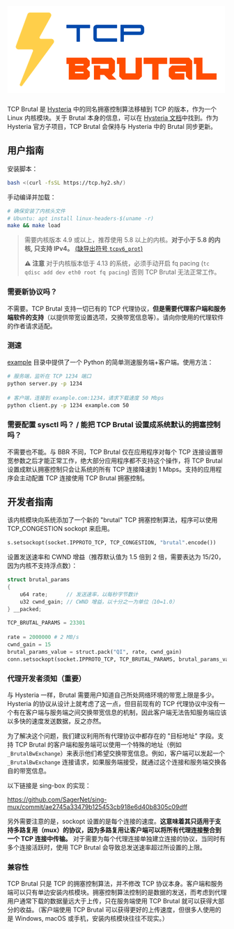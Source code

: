 # ![TCP Brutal](logo.png)

TCP Brutal 是 [Hysteria](https://hysteria.network/) 中的同名拥塞控制算法移植到 TCP 的版本，作为一个 Linux 内核模块。关于 Brutal 本身的信息，可以在 [Hysteria 文档](https://hysteria.network/zh/docs/advanced/Full-Server-Config/#_6)中找到。作为 Hysteria 官方子项目，TCP Brutal 会保持与 Hysteria 中的 Brutal 同步更新。

## 用户指南

安装脚本：

```bash
bash <(curl -fsSL https://tcp.hy2.sh/)
```

手动编译并加载：

```bash
# 确保安装了内核头文件
# Ubuntu: apt install linux-headers-$(uname -r)
make && make load
```

> 需要内核版本 4.9 或以上，推荐使用 5.8 以上的内核。**对于小于 5.8 的内核, 只支持 IPv4。** [(缺导出符号 `tcpv6_prot`)](https://github.com/torvalds/linux/commit/6abde0b241224347cd88e2ae75902e07f55c42cb#diff-8b341e52e57c996bc4f294087ab526ac0b1c3c47e045557628cc24277cbfda0dR2124)
>
> **⚠️ 注意** 对于内核版本低于 4.13 的系统，必须手动开启 fq pacing (`tc qdisc add dev eth0 root fq pacing`) 否则 TCP Brutal 无法正常工作。

### 需要新协议吗？

不需要。TCP Brutal 支持一切已有的 TCP 代理协议，**但是需要代理客户端和服务端软件的支持**（以提供带宽设置选项，交换带宽信息等）。请向你使用的代理软件的作者请求适配。

### 测速

[example](example) 目录中提供了一个 Python 的简单测速服务端+客户端。使用方法：

```bash
# 服务端，监听在 TCP 1234 端口
python server.py -p 1234

# 客户端，连接到 example.com:1234，请求下载速度 50 Mbps
python client.py -p 1234 example.com 50
```

### 需要配置 sysctl 吗？ / 能把 TCP Brutal 设置成系统默认的拥塞控制吗？

不需要也不能。与 BBR 不同，TCP Brutal 仅在应用程序对每个 TCP 连接设置带宽参数之后才能正常工作，绝大部分应用程序都不支持这个操作，将 TCP Brutal 设置成默认拥塞控制只会让系统的所有 TCP 连接降速到 1 Mbps。支持的应用程序会主动配置 TCP 连接使用 TCP Brutal 拥塞控制。

## 开发者指南

该内核模块向系统添加了一个新的 "brutal" TCP 拥塞控制算法，程序可以使用 TCP_CONGESTION sockopt 来启用。

```python
s.setsockopt(socket.IPPROTO_TCP, TCP_CONGESTION, "brutal".encode())
```

设置发送速率和 CWND 增益（推荐默认值为 1.5 倍到 2 倍，需要表达为 15/20，因为内核不支持浮点数）：

```c
struct brutal_params
{
    u64 rate;      // 发送速率，以每秒字节数计
    u32 cwnd_gain; // CWND 增益，以十分之一为单位（10=1.0）
} __packed;
```

```python
TCP_BRUTAL_PARAMS = 23301

rate = 2000000 # 2 MB/s
cwnd_gain = 15
brutal_params_value = struct.pack("QI", rate, cwnd_gain)
conn.setsockopt(socket.IPPROTO_TCP, TCP_BRUTAL_PARAMS, brutal_params_value)
```

### 代理开发者须知（重要）

与 Hysteria 一样，Brutal 需要用户知道自己所处网络环境的带宽上限是多少。Hysteria 的协议从设计上就考虑了这一点，但目前现有的 TCP 代理协议中没有一个有在客户端与服务端之间交换带宽信息的机制，因此客户端无法告知服务端应该以多快的速度发送数据，反之亦然。

为了解决这个问题，我们建议利用所有代理协议中都存在的 "目标地址" 字段。支持 TCP Brutal 的客户端和服务端可以使用一个特殊的地址（例如 `_BrutalBwExchange`）来表示他们希望交换带宽信息。例如，客户端可以发起一个 `_BrutalBwExchange` 连接请求，如果服务端接受，就通过这个连接和服务端交换各自的带宽信息。

以下链接是 sing-box 的实现：

<https://github.com/SagerNet/sing-mux/commit/ae2745a33479b125453cb918e6d40b8305c09dff>

另外需要注意的是，sockopt 设置的是每个连接的速度。**这意味着其只适用于支持多路复用（mux）的协议，因为多路复用让客户端可以将所有代理连接整合到一个 TCP 连接中传输。** 对于需要为每个代理连接单独建立连接的协议，当同时有多个连接活跃时，使用 TCP Brutal 会导致总发送速率超过所设置的上限。

### 兼容性

TCP Brutal 只是 TCP 的拥塞控制算法，并不修改 TCP 协议本身。客户端和服务端可以只有单边安装内核模块。拥塞控制算法控制的是数据的发送，而考虑到代理用户通常下载的数据量远大于上传，只在服务端使用 TCP Brutal 就可以获得大部分的收益。（客户端使用 TCP Brutal 可以获得更好的上传速度，但很多人使用的是 Windows, macOS 或手机，安装内核模块往往不现实。）
